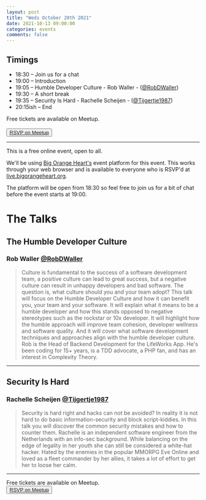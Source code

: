 ```yaml
---
layout: post
title: "Weds October 20th 2021"
date: 2021-10-13 09:00:00
categories: events
comments: false
---
```


## Timings

* 18:30 – Join us for a chat
* 19:00 – Introduction
* 19:05 – Humble Developer Culture - Rob Waller - ([@RobDWaller](https://www.twitter.com/RobDWaller))
* 19:30 – A short break
* 19:35 – Security Is Hard - Rachelle Scheijen - ([@Tijgertje1987](https://www.twitter.com/Tijgertje1987))
* 20:15ish – End

Free tickets are available on Meetup.  
<br><button>[RSVP on Meetup](https://www.meetup.com/leedsphp/events/281276458/)</button>

<hr/>

This is a free online event, open to all.

We'll be using [Big Orange Heart's](https://www.bigorangeheart.org) event platform for this event. This works through your web browser and is available to everyone who is RSVP'd at [live.bigorangeheart.org](https://live.bigorangeheart.org/).

The platform will be open from 18:30 so feel free to join us for a bit of chat before the event starts at 19:00.

# The Talks

## The Humble Developer Culture

### Rob Waller [@RobDWaller](https://www.twitter.com/RobDWaller)

> Culture is fundamental to the success of a software development team, a positive culture can lead to great success, but a negative culture can result in unhappy developers and bad software. The question is, what culture should you and your team adopt? This talk will focus on the Humble Developer Culture and how it can benefit you, your team and your software. It will explain what it means to be a humble developer and how this stands opposed to negative stereotypes such as the rockstar or 10x developer. It will highlight how the humble approach will improve team cohesion, developer wellness and software quality. And it will cover what software development techniques and approaches align with the humble developer culture.
Rob is the Head of Backend Development for the LifeWorks App. He's been coding for 15+ years, is a TDD advocate, a PHP fan, and has an interest in Complexity Theory.
<hr/>

## Security Is Hard

### Rachelle Scheijen [@Tijgertje1987](https://www.twitter.com/Tijgertje1987)

> Security is hard right and hacks can not be avoided? In reality it is not hard to do basic information-security and block script-kiddies. In this talk you will discover the common security mistakes and how to counter them.
Rachelle is an independent software engineer from the Netherlands with an info-sec background. While balancing on the edge of legality in her youth she can still be considered a white-hat hacker.
Hated by the enemies in the popular MMORPG Eve Online and loved as a fleet commander by her allies, it takes a lot of effort to get her to loose her calm.
<hr/>

Free tickets are available on Meetup.
<br><button>[RSVP on Meetup](https://www.meetup.com/leedsphp/events/281276458/)</button>
